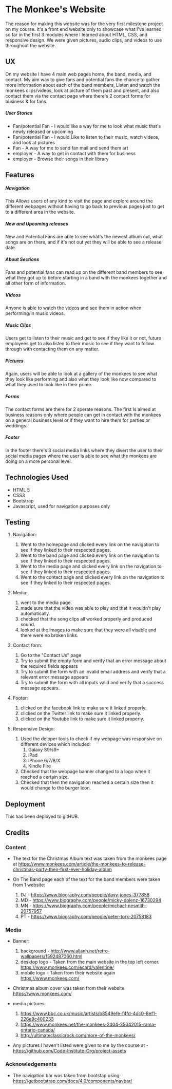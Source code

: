 # The Monkee's Website

The reason for making this website was for the very first milestone project on my course. It's a front end website only to showcase what I've learned so far in the first 3 modules where I learned about HTML, CSS, and responsive design. We were given pictures, audio clips, and videos to use throughout the website.
 
## UX
 
On my website I have 4 main web pages home, the band, media, and contact. My aim was to give fans and potential fans the chance to gather more information about each of the band members, Listen and watch the monkees clips/videos, look at picture of them past and present, and also contact them via the contact page where there's 2 contact forms for business & for fans.

##### User Stories
* Fan/potential Fan - I would like a way for me to look what music that's newly released or upcoming
* Fan/potential Fan - I would Like to listen to their music, watch videos, and look at pictures
* Fan - A way for me to send fan mail and send them art
* employer - A way to get in contact with them for business
* employer - Browse their songs in their library

## Features

##### Navigation

This Allows users of any kind to visit the page and explore around the different webpages without having to go back to previous pages just to get to a different area in the website.

##### New and Upcoming releases
New and Potential Fans are able to see what's the newest album out, what songs are on there, and if it's not out yet they will be able to see a release date. 

##### About Sections
Fans and potential fans can read up on the different band members to see what they got up to before starting in a band with the monkees together and all other form of information.

##### Videos
Anyone is able to watch the videos and see them in action when performing/in music videos.

##### Music Clips
Users get to listen to their music and get to see if they like it or not, future employees get to also listen to their music to see if they want to follow through with contacting them on any matter.

##### Pictures
Again, users will be able to look at a gallery of the monkees to see what they look like performing and also what they look like now compared to what they used to look like in their prime.

##### Forms
The contact forms are there for 2 sperate reasons. The first Is aimed at business reasons only where people can get in contact with the monkees on a general business level or if they want to hire them for parties or weddings.
##### Footer
In the footer there's 3 social media links where they divert the user to their social media pages where the user is able to see what the monkees are doing on a more personal level.


## Technologies Used

* HTML 5
* CSS3
* Bootstrap
* Javascript, used for navigation purposes only


## Testing

1. Navigation:
    1. Went to the homepage and clicked every link on the navigation to see if they linked to their respected pages.
    2. Went to the band page and clicked every link on the navigation to see if they linked to their respected pages.
    3. Went to the media page and clicked every link on the navigation to see if they linked to their respected pages.
    4. Went to the contact page and clicked every link on the navigation to see if they linked to their respected pages.

2. Media:
    1. went to the media page.
    2. made sure that the video was able to play and that it wouldn't play automatically.
    3. checked that the song clips all worked properly and produced sound.
    4. looked at the images to make sure that they were all visable and there were no broken links.

3. Contact form:
    1. Go to the "Contact Us" page
    2. Try to submit the empty form and verify that an error message about the required fields appears
    3. Try to submit the form with an invalid email address and verify that a relevant error message appears
    4. Try to submit the form with all inputs valid and verify that a success message appears.

4. Footer:
    1. clicked on the facebook link to make sure it linked properly.
    2. clicked on the Twitter link to make sure it linked properly.
    3. clicked on the Youtube link to make sure it linked properly.

5. Responsive Design:
    1. Used the deloper tools to check if my webpage was responsive on different devices which included:
        1. Galaxy S9/s9+
        2. iPad
        3. iPhone 6/7/8/X
        4. Kindle Fire
    2. Checked that the webpage banner changed to a logo when it reached a certain size.
    3. Checked that then the navigation reached a certain size then it would change to the burger Icon.

## Deployment

This has been deployed to gitHUB.

## Credits

### Content
- The text for the Christmas Album text was taken from the monkees page at https://www.monkees.com/article/the-monkees-to-release-christmas-party-their-first-ever-holiday-album

- On The Band page each of the text for the band members were taken from 1 website:
    1. DJ - https://www.biography.com/people/davy-jones-377858
    2. MD - https://www.biography.com/people/micky-dolenz-16730294
    3. MN - https://www.biography.com/people/michael-nesmith-20757957
    4. PT - https://www.biography.com/people/peter-tork-20758183


### Media
- Banner:
   1. background - http://www.aljanh.net/retro-wallpapers/1592487060.html
   2. desktop logo - Taken from the main website in the top left corner. https://www.monkees.com/ecard/valentine/
   3. mobile logo - Taken from their website again https://www.monkees.com/

- Christmas album cover was taken from their website https://www.monkees.com/

- media pictures:
    1. https://www.bbc.co.uk/music/artists/b8549efe-f4fd-4dc0-8ef1-226e9c400233
    2. https://www.monkees.net/the-monkees-2404-25042015-rama-ontario-canada/
    3. http://ultimateclassicrock.com/more-of-the-monkees/

- Any pictures I haven't listed were given to me by the course at - https://github.com/Code-Institute-Org/project-assets
### Acknowledgements

- The navigation bar was taken from bootstap using: https://getbootstrap.com/docs/4.0/components/navbar/
